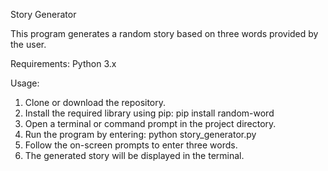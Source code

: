 Story Generator

This program generates a random story based on three words provided by the user.

Requirements:
Python 3.x

Usage:
1. Clone or download the repository.
2. Install the required library using pip:
pip install random-word
3. Open a terminal or command prompt in the project directory.
4. Run the program by entering:
python story_generator.py
5. Follow the on-screen prompts to enter three words.
6. The generated story will be displayed in the terminal.